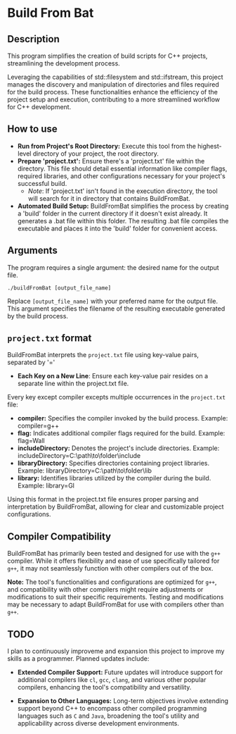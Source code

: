 # Build From Bat

## Description
This program simplifies the creation of build scripts for C++ projects, streamlining the development process.

Leveraging the capabilities of std::filesystem and std::ifstream, this project manages the discovery and manipulation of directories and files required for the build process. These functionalities enhance the efficiency of the project setup and execution, contributing to a more streamlined workflow for C++ development.

## How to use
- **Run from Project's Root Directory:** Execute this tool from the highest-level directory of your project, the root directory.
- **Prepare 'project.txt':** Ensure there's a 'project.txt' file within the directory. This file should detail essential information like compiler flags, required libraries, and other configurations necessary for your project's successful build.
  - *Note*: If 'project.txt' isn't found in the execution directory, the tool will search for it in directory that contains BuildFromBat.
- **Automated Build Setup:** BuildFromBat simplifies the process by creating a 'build' folder in the current directory if it doesn't exist already. It generates a .bat file within this folder. The resulting .bat file compiles the executable and places it into the 'build' folder for convenient access.

## Arguments
The program requires a single argument: the desired name for the output file.

```console
./buildFromBat [output_file_name]
```

Replace `[output_file_name]` with your preferred name for the output file. This argument specifies the filename of the resulting executable generated by the build process.

## `project.txt` format
BuildFromBat interprets the `project.txt` file using key-value pairs, separated by '='

- **Each Key on a New Line**: Ensure each key-value pair resides on a separate line within the project.txt file.

Every key except compiler excepts multiple occurrences in the `project.txt` file:

- **compiler:** Specifies the compiler invoked by the build process. Example: compiler=g++
- **flag:** Indicates additional compiler flags required for the build. Example: flag=Wall
- **includeDirectory:** Denotes the project's include directories. Example: includeDirectory=C:\path\to\folder\include
- **libraryDirectory:** Specifies directories containing project libraries. Example: libraryDirectory=C:\path\to\folder\lib
- **library:** Identifies libraries utilized by the compiler during the build. Example: library=Gl

Using this format in the project.txt file ensures proper parsing and interpretation by BuildFromBat, allowing for clear and customizable project configurations.

## Compiler Compatibility
BuildFromBat has primarily been tested and designed for use with the `g++` compiler. While it offers flexibility and ease of use specifically tailored for `g++`, it may not seamlessly function with other compilers out of the box.

**Note:** The tool's functionalities and configurations are optimized for `g++`, and compatibility with other compilers might require adjustments or modifications to suit their specific requirements. Testing and modifications may be necessary to adapt BuildFromBat for use with compilers other than `g++`.

## TODO
  I plan to continuously improveme and expansion this project to improve my skills as a programmer. Planned updates include:

  - **Extended Compiler Support:** Future updates will introduce support for additional compilers like `cl`, `gcc`, `clang`, and various other popular compilers, enhancing the tool's compatibility and versatility.

  - **Expansion to Other Languages:** Long-term objectives involve extending support beyond C++ to encompass other compiled programming languages such as `C` and `Java`, broadening the tool's utility and applicability across diverse development environments.
